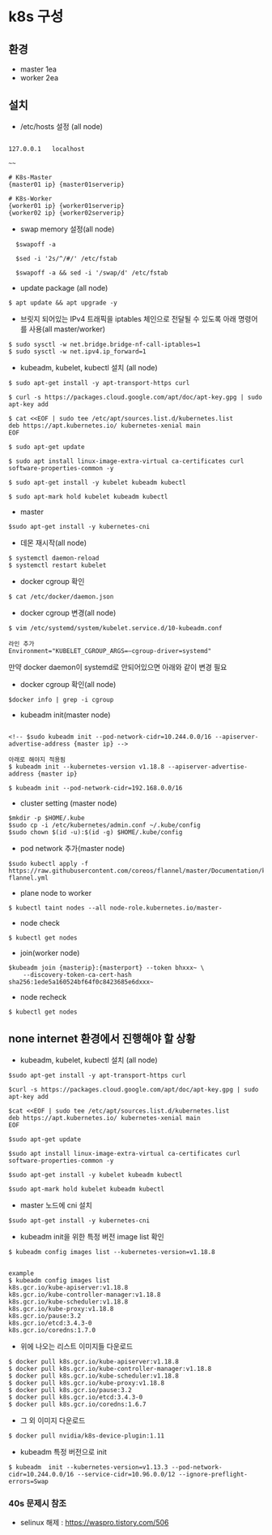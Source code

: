# k8s 구성

## 환경
- master 1ea
- worker 2ea

## 설치

- /etc/hosts 설정 (all node)
```

127.0.0.1	localhost

~~

# K8s-Master
{master01 ip} {master01serverip}

# K8s-Worker
{worker01 ip} {worker01serverip}
{worker02 ip} {worker02serverip}
```

- swap memory 설정(all node)

```
  $swapoff -a
   
  $sed -i '2s/^/#/' /etc/fstab
  
  $swapoff -a && sed -i '/swap/d' /etc/fstab
```

- update package (all node)
```
$ apt update && apt upgrade -y
```

- 브릿지 되어있는 IPv4 트래픽을 iptables 체인으로 전달될 수 있도록 아래 명령어를 사용(all master/worker)
```
$ sudo sysctl -w net.bridge.bridge-nf-call-iptables=1
$ sudo sysctl -w net.ipv4.ip_forward=1
```

- kubeadm, kubelet, kubectl 설치 (all node)

```
$ sudo apt-get install -y apt-transport-https curl

$ curl -s https://packages.cloud.google.com/apt/doc/apt-key.gpg | sudo apt-key add 

$ cat <<EOF | sudo tee /etc/apt/sources.list.d/kubernetes.list
deb https://apt.kubernetes.io/ kubernetes-xenial main
EOF

$ sudo apt-get update

$ sudo apt install linux-image-extra-virtual ca-certificates curl software-properties-common -y

$ sudo apt-get install -y kubelet kubeadm kubectl

$ sudo apt-mark hold kubelet kubeadm kubectl 

```

- master
```
$sudo apt-get install -y kubernetes-cni
```

- 데몬 재시작(all node)
```
$ systemctl daemon-reload
$ systemctl restart kubelet
```

- docker cgroup 확인
```
$ cat /etc/docker/daemon.json
```

- docker cgroup 변경(all node)

```
$ vim /etc/systemd/system/kubelet.service.d/10-kubeadm.conf

라인 추가
Environment="KUBELET_CGROUP_ARGS=–cgroup-driver=systemd"
```

만약 docker daemon이 systemd로 안되어있으면 아래와 같이 변경 필요
<!-- - cgroup driver 변경(all node)
```
$ sed -i "s/cgroup-driver=systemd/cgroup-driver=cgroupfs/g" /etc/systemd/system/kubelet.service.d/10-kubeadm.conf
``` -->

- docker cgroup 확인(all node)
```
$docker info | grep -i cgroup
```

- kubeadm init(master node)
```

<!-- $sudo kubeadm init --pod-network-cidr=10.244.0.0/16 --apiserver-advertise-address {master ip} -->

아래로 해야지 적용됨
$ kubeadm init --kubernetes-version v1.18.8 --apiserver-advertise-address {master ip} 

$ kubeadm init --pod-network-cidr=192.168.0.0/16
```

- cluster setting (master node)
```
$mkdir -p $HOME/.kube
$sudo cp -i /etc/kubernetes/admin.conf ~/.kube/config
$sudo chown $(id -u):$(id -g) $HOME/.kube/config
```

- pod network 추가(master node)
```
$sudo kubectl apply -f https://raw.githubusercontent.com/coreos/flannel/master/Documentation/kube-flannel.yml
```

- plane node to worker
```
$ kubectl taint nodes --all node-role.kubernetes.io/master-
```

- node check
```
$ kubectl get nodes
```

- join(worker node)
```
$kubeadm join {masterip}:{masterport} --token bhxxx~ \
    --discovery-token-ca-cert-hash sha256:1ede5a160524bf64f0c8423685e6dxxx~
```

- node recheck
```
$ kubectl get nodes
```


## none internet 환경에서 진행해야 할 상황

- kubeadm, kubelet, kubectl 설치 (all node)

```
$sudo apt-get install -y apt-transport-https curl

$curl -s https://packages.cloud.google.com/apt/doc/apt-key.gpg | sudo apt-key add 

$cat <<EOF | sudo tee /etc/apt/sources.list.d/kubernetes.list
deb https://apt.kubernetes.io/ kubernetes-xenial main
EOF

$sudo apt-get update

$sudo apt install linux-image-extra-virtual ca-certificates curl software-properties-common -y

$sudo apt-get install -y kubelet kubeadm kubectl

$sudo apt-mark hold kubelet kubeadm kubectl 

```

- master 노드에 cni 설치

```
$sudo apt-get install -y kubernetes-cni
```

- kubeadm init을 위한 특정 버전 image list 확인

```
$ kubeadm config images list --kubernetes-version=v1.18.8


example 
$ kubeadm config images list
k8s.gcr.io/kube-apiserver:v1.18.8
k8s.gcr.io/kube-controller-manager:v1.18.8
k8s.gcr.io/kube-scheduler:v1.18.8
k8s.gcr.io/kube-proxy:v1.18.8
k8s.gcr.io/pause:3.2
k8s.gcr.io/etcd:3.4.3-0
k8s.gcr.io/coredns:1.7.0
```

- 위에 나오는 리스트 이미지들 다운로드 

```
$ docker pull k8s.gcr.io/kube-apiserver:v1.18.8
$ docker pull k8s.gcr.io/kube-controller-manager:v1.18.8
$ docker pull k8s.gcr.io/kube-scheduler:v1.18.8
$ docker pull k8s.gcr.io/kube-proxy:v1.18.8
$ docker pull k8s.gcr.io/pause:3.2
$ docker pull k8s.gcr.io/etcd:3.4.3-0
$ docker pull k8s.gcr.io/coredns:1.6.7
```


- 그 외 이미지 다운로드

```
$ docker pull nvidia/k8s-device-plugin:1.11
```

- kubeadm 특정 버전으로 init 

```
$ kubeadm  init --kubernetes-version=v1.13.3 --pod-network-cidr=10.244.0.0/16 --service-cidr=10.96.0.0/12 --ignore-preflight-errors=Swap
```


### 40s 문제시 참조
- selinux 해제 : https://waspro.tistory.com/506
